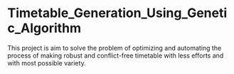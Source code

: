 # Timetable_Generation_Using_Genetic_Algorithm
This project is aim to solve the problem of optimizing and automating the process of making robust and conflict-free timetable with less efforts and with most possible variety.
